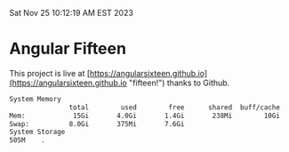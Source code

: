 Sat Nov 25 10:12:19 AM EST 2023

# Angular Fifteen


This project is live at [https://angularsixteen.github.io](https://angularsixteen.github.io "fifteen!") thanks to Github.

```bash
System Memory
               total        used        free      shared  buff/cache   available
Mem:            15Gi       4.0Gi       1.4Gi       238Mi        10Gi        11Gi
Swap:          8.0Gi       375Mi       7.6Gi
System Storage
505M	.
